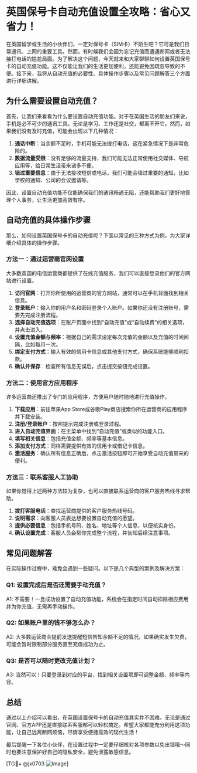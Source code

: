 # 英国保号卡自动充值设置全攻略：省心又省力！

在英国留学或生活的小伙伴们，一定对保号卡（SIM卡）不陌生吧？它可是我们日常通讯、上网的重要工具。然而，有时候我们会因为忘记充值而遭遇断网或者无法接打电话的尴尬局面。为了解决这个问题，今天就来和大家聊聊如何设置英国保号卡的自动充值功能。这不仅能让我们的生活更加便利，还能避免因疏忽导致的不便。接下来，我将从自动充值的必要性、具体操作步骤以及常见问题解答三个方面进行详细讲解。

## 为什么需要设置自动充值？

首先，让我们来看看为什么要设置自动充值功能。对于在英国生活的朋友们来说，手机是必不可少的通讯工具。无论是学习、工作还是社交，都离不开它。然而，如果我们没有及时充值，可能会出现以下几种情况：

1. **通话中断**：当余额不足时，手机可能无法拨打电话，这在紧急情况下是非常危险的。
2. **数据流量受限**：没有足够的流量支持，我们可能无法正常使用社交媒体、导航应用等，给日常生活带来诸多不便。
3. **错过重要信息**：由于无法接收短信或电话，我们可能会错过重要的通知，比如学校的通知、公司的会议邀请等。

因此，设置自动充值功能不仅能确保我们的通讯畅通无阻，还能帮助我们更好地管理个人事务，让生活更加高效有序。

## 自动充值的具体操作步骤

那么，如何设置英国保号卡的自动充值呢？下面以常见的三种方式为例，为大家详细介绍具体的操作步骤。

### 方法一：通过运营商官网设置

大多数英国的电信运营商都提供了在线充值服务，我们可以直接登录他们的官方网站进行设置。

1. **访问官网**：打开你所使用的运营商的官方网站，通常可以在手机背面找到相关信息。
2. **登录账户**：输入你的用户名和密码登录个人账户。如果你还没有注册账号，需要先完成注册流程。
3. **选择自动充值选项**：在账户页面中找到“自动充值”或“自动续费”的相关选项，并点击进入。
4. **设置充值金额与频率**：根据自己的需求设定每次充值的金额以及充值的时间间隔，比如每月一次。
5. **绑定支付方式**：输入有效的信用卡信息或其他支付方式，确保系统能够顺利扣款。
6. **确认并保存**：检查所有信息无误后，点击提交按钮完成设置。

### 方法二：使用官方应用程序

许多运营商还推出了专门的应用程序，方便用户随时随地进行充值操作。

1. **下载应用**：前往苹果App Store或谷歌Play商店搜索你所在运营商的应用程序并下载安装。
2. **注册/登录账户**：按照提示完成注册或登录过程。
3. **进入自动充值界面**：在主菜单中找到“自动充值”或类似的功能入口。
4. **填写相关信息**：包括充值金额、频率等基本信息。
5. **添加支付方式**：同样需要提供有效的信用卡或借记卡信息。
6. **激活服务**：确认所有信息正确后，点击激活按钮即可开始享受自动充值带来的便利。

### 方法三：联系客服人工协助

如果你觉得上述两种方法较为复杂，也可以直接联系运营商的客户服务热线寻求帮助。

1. **拨打客服电话**：查找运营商提供的客户服务热线号码。
2. **说明需求**：向客服人员表达想要设置自动充值的愿望。
3. **提供必要信息**：包括手机号码、姓名、地址等个人信息，以便核实身份。
4. **确认设置完成**：客服人员会帮你完成整个流程，并告知后续注意事项。

## 常见问题解答

在实际操作过程中，难免会遇到一些疑问。以下是几个典型的案例及解决方案：

### Q1: 设置完成后是否还需要手动充值？
A1: 不需要！一旦成功设置了自动充值功能，系统会在指定时间自动扣除相应费用并为你充值，无需再手动操作。

### Q2: 如果账户里的钱不够怎么办？
A2: 大多数运营商会提前发送提醒短信告知余额不足的情况。如果确实发生欠费，可能会暂时限制部分服务直至充值成功为止。

### Q3: 是否可以随时更改充值计划？
A3: 当然可以！只要登录到对应的平台，找到相关设置项即可调整金额、频率等内容。

## 总结

通过以上介绍可以看出，在英国设置保号卡的自动充值其实并不困难。无论是通过官网、官方APP还是直接联系客服都可以轻松搞定。希望大家都能充分利用这项功能，让自己远离断网烦恼，尽情享受便捷高效的现代生活！

最后提醒一下各位小伙伴，在设置过程中一定要仔细核对各项参数以免出错哦～同时也要注意保护好自己的隐私安全，避免泄露敏感信息。

[TG💪+ @jx0703 ![Image](https://github.com/user-attachments/assets/dbca1d08-cadb-493c-b0ec-ad6f7a83f270)]